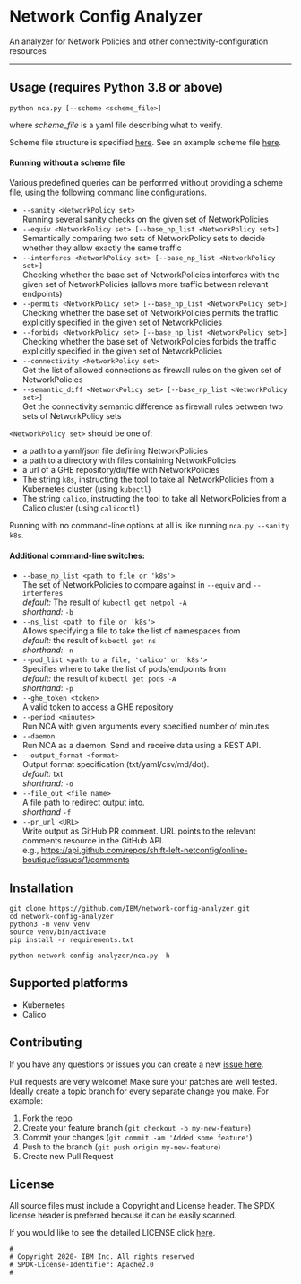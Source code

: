 # Network Config Analyzer
An analyzer for Network Policies and other connectivity-configuration resources

---

## Usage (requires Python 3.8 or above)
`python nca.py [--scheme <scheme_file>]`

where *scheme_file* is a yaml file describing what to verify.

Scheme file structure is specified [here](docs/SchemeFileFormat.md).
See an example scheme file [here](tests/example_policies/testcase1/testcase1-scheme.yaml).

#### Running without a scheme file
Various predefined queries can be performed without providing a scheme file, using the following command line configurations.
- `--sanity <NetworkPolicy set>` \
Running several sanity checks on the given set of NetworkPolicies
- `--equiv <NetworkPolicy set> [--base_np_list <NetworkPolicy set>]`\
Semantically comparing two sets of NetworkPolicy sets to decide whether they allow exactly the same traffic
- `--interferes <NetworkPolicy set> [--base_np_list <NetworkPolicy set>]`\
Checking whether the base set of NetworkPolicies interferes with the given set of NetworkPolicies
(allows more traffic between relevant endpoints)
- `--permits <NetworkPolicy set> [--base_np_list <NetworkPolicy set>]`\
Checking whether the base set of NetworkPolicies permits the traffic explicitly specified in the given set of NetworkPolicies
- `--forbids <NetworkPolicy set> [--base_np_list <NetworkPolicy set>]`\
Checking whether the base set of NetworkPolicies forbids the traffic explicitly specified in the given set of NetworkPolicies
- `--connectivity <NetworkPolicy set>` \
Get the list of allowed connections as firewall rules on the given set of NetworkPolicies
- `--semantic_diff <NetworkPolicy set> [--base_np_list <NetworkPolicy set>]`\
Get the connectivity semantic difference as firewall rules between two sets of NetworkPolicy sets

`<NetworkPolicy set>` should be one of:
- a path to a yaml/json file defining NetworkPolicies
- a path to a directory with files containing NetworkPolicies
- a url of a GHE repository/dir/file with NetworkPolicies
- The string `k8s`, instructing the tool to take all NetworkPolicies from a Kubernetes cluster (using `kubectl`)
- The string `calico`, instructing the tool to take all NetworkPolicies from a Calico cluster (using `calicoctl`)

Running with no command-line options at all is like running `nca.py --sanity k8s`.

#### Additional command-line switches:
- `--base_np_list <path to file or 'k8s'>`\
  The set of NetworkPolicies to compare against in `--equiv` and `--interferes`\
  *default:* The result of `kubectl get netpol -A`\
  *shorthand:* `-b`
- `--ns_list <path to file or 'k8s'>`\
  Allows specifying a file to take the list of namespaces from\
  *default:* the result of `kubectl get ns`\
  *shorthand:* `-n`
- `--pod_list <path to a file, 'calico' or 'k8s'>`\
  Specifies where to take the list of pods/endpoints from\
  *default:* the result of `kubectl get pods -A`\
  *shorthand*: `-p`
- `--ghe_token <token>`\
  A valid token to access a GHE repository
- `--period <minutes>`\
  Run NCA with given arguments every specified number of minutes
- `--daemon`\
  Run NCA as a daemon. Send and receive data using a REST API.
- `--output_format <format>`\
  Output format specification (txt/yaml/csv/md/dot).\
  *default:* txt\
  *shorthand:* `-o`
- `--file_out <file name>`\
  A file path to redirect output into.\
  *shorthand* `-f`
- `--pr_url <URL>`\
   Write output as GitHub PR comment. URL points to the relevant comments resource in the GitHub API.\
   e.g., https://api.github.com/repos/shift-left-netconfig/online-boutique/issues/1/comments

## Installation
```commandline
git clone https://github.com/IBM/network-config-analyzer.git
cd network-config-analyzer
python3 -m venv venv
source venv/bin/activate
pip install -r requirements.txt

python network-config-analyzer/nca.py -h
```

## Supported platforms
* Kubernetes
* Calico

## Contributing

If you have any questions or issues you can create a new [issue here][issues].

Pull requests are very welcome! Make sure your patches are well tested.
Ideally create a topic branch for every separate change you make. For
example:

1. Fork the repo
2. Create your feature branch (`git checkout -b my-new-feature`)
3. Commit your changes (`git commit -am 'Added some feature'`)
4. Push to the branch (`git push origin my-new-feature`)
5. Create new Pull Request

## License

All source files must include a Copyright and License header. The SPDX license header is 
preferred because it can be easily scanned.

If you would like to see the detailed LICENSE click [here](LICENSE).

```text
#
# Copyright 2020- IBM Inc. All rights reserved
# SPDX-License-Identifier: Apache2.0
#
```

[issues]: https://github.com/IBM/network-config-analyzer/issues/new/choose
